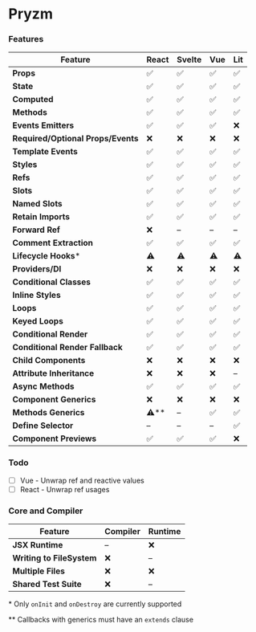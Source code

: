 # Pryzm

### Features

| Feature                            | React  | Svelte | Vue | Lit |
| ---------------------------------- | ------ | ------ | --- | --- |
| **Props**                          | ✅     | ✅     | ✅  | ✅  |
| **State**                          | ✅     | ✅     | ✅  | ✅  |
| **Computed**                       | ✅     | ✅     | ✅  | ✅  |
| **Methods**                        | ✅     | ✅     | ✅  | ✅  |
| **Events Emitters**                | ✅     | ✅     | ✅  | ❌  |
| **Required/Optional Props/Events** | ❌     | ❌     | ❌  | ❌  |
| **Template Events**                | ✅     | ✅     | ✅  | ✅  |
| **Styles**                         | ✅     | ✅     | ✅  | ✅  |
| **Refs**                           | ✅     | ✅     | ✅  | ✅  |
| **Slots**                          | ✅     | ✅     | ✅  | ✅  |
| **Named Slots**                    | ✅     | ✅     | ✅  | ✅  |
| **Retain Imports**                 | ✅     | ✅     | ✅  | ✅  |
| **Forward Ref**                    | ❌     | –      | –   | –   |
| **Comment Extraction**             | ✅     | ✅     | ✅  | ✅  |
| **Lifecycle Hooks**\*              | ⚠️     | ⚠️     | ⚠️  | ⚠️  |
| **Providers/DI**                   | ❌     | ❌     | ❌  | ❌  |
| **Conditional Classes**            | ✅     | ✅     | ✅  | ✅  |
| **Inline Styles**                  | ✅     | ✅     | ✅  | ✅  |
| **Loops**                          | ✅     | ✅     | ✅  | ✅  |
| **Keyed Loops**                    | ✅     | ✅     | ✅  | ✅  |
| **Conditional Render**             | ✅     | ✅     | ✅  | ✅  |
| **Conditional Render Fallback**    | ✅     | ✅     | ✅  | ✅  |
| **Child Components**               | ❌     | ❌     | ❌  | ❌  |
| **Attribute Inheritance**          | ❌     | ❌     | ❌  | –   |
| **Async Methods**                  | ✅     | ✅     | ✅  | ✅  |
| **Component Generics**             | ❌     | ❌     | ❌  | ❌  |
| **Methods Generics**               | ⚠️\*\* | –      | ✅  | ✅  |
| **Define Selector**                | –      | –      | –   | ✅  |
| **Component Previews**             | ✅     | ✅     | ✅  | ❌  |

### Todo

- [ ] Vue - Unwrap ref and reactive values
- [ ] React - Unwrap ref usages

### Core and Compiler

| Feature                   | Compiler | Runtime |
| ------------------------- | -------- | ------- |
| **JSX Runtime**           | –        | ❌      |
| **Writing to FileSystem** | ❌       | –       |
| **Multiple Files**        | ❌       | ❌      |
| **Shared Test Suite**     | ❌       | –       |

\* Only `onInit` and `onDestroy` are currently supported

\*\* Callbacks with generics must have an `extends` clause
